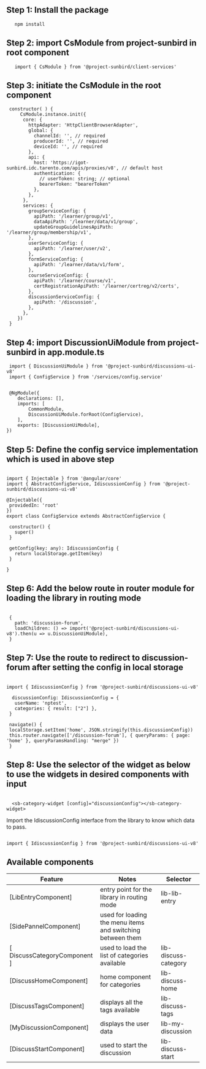 ## Step 1: Install the package
```
   npm install

```
   
## Step 2: import  CsModule  from project-sunbird in root component
```
   import { CsModule } from '@project-sunbird/client-services'

```

## Step 3: initiate the CsModule in the root component
```
 constructor( ) {
     CsModule.instance.init({
      core: {
        httpAdapter: 'HttpClientBrowserAdapter',
        global: {
          channelId: '', // required
          producerId: '', // required
          deviceId: '', // required
        },
        api: {
          host: 'https://igot-sunbird.idc.tarento.com/apis/proxies/v8', // default host
          authentication: {
            // userToken: string; // optional
            bearerToken: "bearerToken"
          },
        },
      },
      services: {
        groupServiceConfig: {
          apiPath: '/learner/group/v1',
          dataApiPath: '/learner/data/v1/group',
          updateGroupGuidelinesApiPath: '/learner/group/membership/v1',
        },
        userServiceConfig: {
          apiPath: '/learner/user/v2',
        },
        formServiceConfig: {
          apiPath: '/learner/data/v1/form',
        },
        courseServiceConfig: {
          apiPath: '/learner/course/v1',
          certRegistrationApiPath: '/learner/certreg/v2/certs',
        },
        discussionServiceConfig: {
          apiPath: '/discussion',
        },
      },
    })
 }

 ```
 ## Step 4: import  DiscussionUiModule  from project-sunbird in app.module.ts

```
 import { DiscussionUiModule } from '@project-sunbird/discussions-ui-v8'
 import { ConfigService } from '/services/config.service'


 @NgModule({
    declarations: [],
    imports: [
        CommonModule,
        DiscussionUiModule.forRoot(ConfigService),
    ],
    exports: [DiscussionUiModule],
})

```

 ## Step 5: Define the config service implementation which is used in above step

 ```

 import { Injectable } from '@angular/core'
 import { AbstractConfigService, IdiscussionConfig } from '@project-sunbird/discussions-ui-v8'

 @Injectable({
  providedIn: 'root'
 })
 export class ConfigService extends AbstractConfigService {

  constructor() {
    super()
  }

  getConfig(key: any): IdiscussionConfig {
    return localStorage.getItem(key)
  }

 }

```
 ## Step 6: Add the below route in router module for loading the library in routing mode

 ```

  {
    path: 'discussion-forum',
    loadChildren: () => import('@project-sunbird/discussions-ui-v8').then(u => u.DiscussionUiModule),
  }

 ```

 ## Step 7: Use the route to redirect to discussion-forum after  setting the config in local storage

 ```

 import { IdiscussionConfig } from '@project-sunbird/discussions-ui-v8'

   discussionConfig: IdiscussionConfig = {
    userName: 'nptest',
    categories: { result: ["2"] },
  }
  
  navigate() {
  localStorage.setItem('home', JSON.stringify(this.discussionConfig))
  this.router.navigate(['/discussion-forum'], { queryParams: { page: 'home' }, queryParamsHandling: "merge" })
  }

  ```

 ## Step 8: Use the selector of the widget as below  to use the  widgets in desired components with input

 ```

   <sb-category-widget [config]="discussionConfig"></sb-category-widget>

 ```

  Import the IdiscussionConfig interface from the library to know which data to pass.

  ```

  import { IdiscussionConfig } from '@project-sunbird/discussions-ui-v8'

  ```

  ## Available components
|Feature| Notes| Selector|
|--|--|--|
| [LibEntryComponent] | entry point for the library in routing mode| lib-lib-entry|
| [SidePannelComponent] | used for loading the menu items and switching between them |
| [ DiscussCategoryComponent ] |used to load the list of categories available |lib-discuss-category|
| [DiscussHomeComponent] | home component for categories | lib-discuss-home| [DiscussionDetailsComponent] | loads the category details  |ib-discussion-details|
| [DiscussTagsComponent] | displays all the tags available |lib-discuss-tags|
| [MyDiscussionComponent] | displays the user data |lib-my-discussion|
| [DiscussStartComponent] | used to start the discussion |lib-discuss-start|





